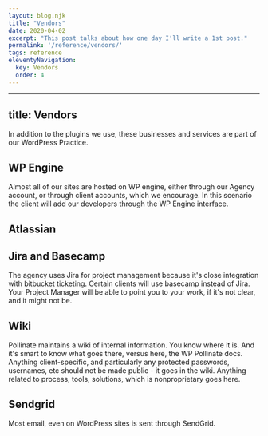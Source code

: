 ```yaml
---
layout: blog.njk
title: "Vendors"
date: 2020-04-02
excerpt: "This post talks about how one day I'll write a 1st post."
permalink: '/reference/vendors/'
tags: reference
eleventyNavigation:
  key: Vendors
  order: 4
---
```


---
title: Vendors
---

In addition to the plugins we use, these businesses and services are part of our WordPress Practice.


## WP Engine
Almost all of our sites are hosted on WP engine, either through our Agency account, or through client accounts, which we encourage. In this scenario the client will add our developers through the WP Engine interface.

## Atlassian

## Jira and Basecamp
The agency uses Jira for project management because it's close integration with bitbucket ticketing. Certain clients will use basecamp instead of Jira. Your Project Manager will be able to point you to your work, if it's not clear, and it might not be.

## Wiki
Pollinate maintains a wiki of internal information. You know where it is. And it's smart to know what goes there, versus here, the WP Pollinate docs. Anything client-specific, and particularly any protected passwords, usernames, etc should not be made public - it goes in the wiki. Anything related to process, tools, solutions, which is nonproprietary goes here.


## Sendgrid
Most email, even on WordPress sites is sent through SendGrid.

